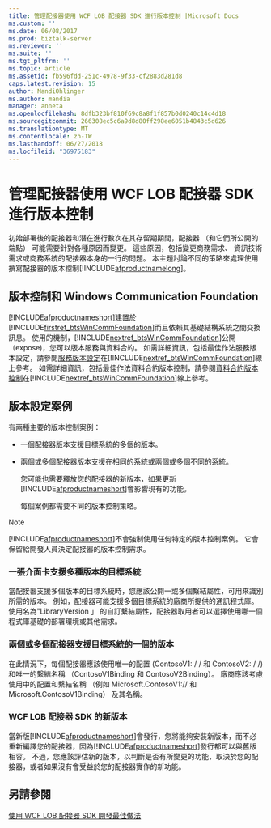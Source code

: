 ```yaml
---
title: 管理配接器使用 WCF LOB 配接器 SDK 進行版本控制 |Microsoft Docs
ms.custom: ''
ms.date: 06/08/2017
ms.prod: biztalk-server
ms.reviewer: ''
ms.suite: ''
ms.tgt_pltfrm: ''
ms.topic: article
ms.assetid: fb596fdd-251c-4978-9f33-cf2883d281d8
caps.latest.revision: 15
author: MandiOhlinger
ms.author: mandia
manager: anneta
ms.openlocfilehash: 8dfb323bf810f69c8a8f1f857b0d0240c14c4d18
ms.sourcegitcommit: 266308ec5c6a9d8d80ff298ee6051b4843c5d626
ms.translationtype: MT
ms.contentlocale: zh-TW
ms.lasthandoff: 06/27/2018
ms.locfileid: "36975183"
---
```

# <a name="manage-adapter-versioning-with-the-wcf-lob-adapter-sdk"></a>管理配接器使用 WCF LOB 配接器 SDK 進行版本控制
初始部署後的配接器和潛在進行數次在其存留期期間，配接器 （和它們所公開的端點） 可能需要針對各種原因而變更。 這些原因，包括變更商務需求、 資訊技術需求或商務系統的配接器本身的一行的問題。 本主題討論不同的策略來處理使用撰寫配接器的版本控制[!INCLUDE[afproductnamelong](../../includes/afproductnamelong-md.md)]。  
  
## <a name="versioning-and-windows-communication-foundation"></a>版本控制和 Windows Communication Foundation  
 [!INCLUDE[afproductnameshort](../../includes/afproductnameshort-md.md)]建置於[!INCLUDE[firstref_btsWinCommFoundation](../../includes/firstref-btswincommfoundation-md.md)]而且依賴其基礎結構系統之間交換訊息。 使用的機制，[!INCLUDE[nextref_btsWinCommFoundation](../../includes/nextref-btswincommfoundation-md.md)]公開 （expose)，您可以版本服務與資料合約。 如需詳細資訊，包括最佳作法服務版本設定，請參閱[服務版本設定](http://go.microsoft.com/fwlink/?LinkId=85497)在[!INCLUDE[nextref_btsWinCommFoundation](../../includes/nextref-btswincommfoundation-md.md)]線上參考。 如需詳細資訊，包括最佳作法資料合約版本控制，請參閱[資料合約版本控制](http://go.microsoft.com/fwlink/?LinkId=120177)在[!INCLUDE[nextref_btsWinCommFoundation](../../includes/nextref-btswincommfoundation-md.md)]線上參考。  
  
## <a name="versioning-scenarios"></a>版本設定案例  
 有兩種主要的版本控制案例：  
  
- 一個配接器版本支援目標系統的多個的版本。  
  
- 兩個或多個配接器版本支援在相同的系統或兩個或多個不同的系統。  
  
  您可能也需要釋放您的配接器的新版本，如果更新[!INCLUDE[afproductnameshort](../../includes/afproductnameshort-md.md)]會影響現有的功能。  
  
  每個案例都需要不同的版本控制策略。  
  
> [!NOTE]
>  [!INCLUDE[afproductnameshort](../../includes/afproductnameshort-md.md)]不會強制使用任何特定的版本控制案例。 它會保留給開發人員決定配接器的版本控制需求。  
  
### <a name="one-adapter-supports-multiple-versions-of-target-system"></a>一張介面卡支援多種版本的目標系統  
 當配接器支援多個版本的目標系統時，您應該公開一或多個繫結屬性，可用來識別所需的版本。 例如，配接器可能支援多個目標系統的廠商所提供的通訊程式庫。 使用名為"LibraryVersion 」 的自訂繫結屬性，配接器取用者可以選擇使用哪一個程式庫基礎的部署環境或其他需求。  
  
### <a name="two-or-more-adapters-support-one-version-of-target-system"></a>兩個或多個配接器支援目標系統的一個的版本  
 在此情況下，每個配接器應該使用唯一的配置 (ContosoV1: / / 和 ContosoV2: / /) 和唯一的繫結名稱 （ContosoV1Binding 和 ContosoV2Binding）。 廠商應該考慮使用中的配置和繫結名稱 （例如 Microsoft.ContosoV1:// 和 Microsoft.ContosoV1Binding） 及其名稱。  
  
### <a name="new-versions-of-the-wcf-lob-adapter-sdk"></a>WCF LOB 配接器 SDK 的新版本  
 當新版[!INCLUDE[afproductnameshort](../../includes/afproductnameshort-md.md)]會發行，您將能夠安裝新版本，而不必重新編譯您的配接器，因為[!INCLUDE[afproductnameshort](../../includes/afproductnameshort-md.md)]發行都可以與舊版相容。 不過，您應該評估新的版本，以判斷是否有所變更的功能，取決於您的配接器，或者如果沒有會受益於您的配接器實作的新功能。  
  
## <a name="see-also"></a>另請參閱  
 [使用 WCF LOB 配接器 SDK 開發最佳做法](../../adapters-and-accelerators/wcf-lob-adapter-sdk/development-best-practices-using-the-wcf-lob-adapter-sdk.md)